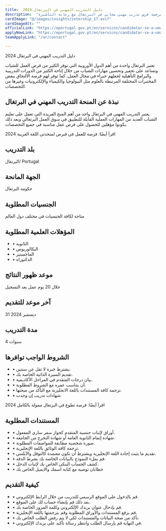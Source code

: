 ```yaml
---
title:  دليل التدريب المهني في البرتغال 2024 
description:  "فرصة ذهبية للراغبين في السفر والعمل في البرتغال حيث توفر مؤسسة مرخصة فرص تدريب مهني مجاني في البرتغال مع رعاية التأشيرة." 
cardImage: "@/images/insights/intership_17.avif" 
cardImageAlt: "" 
officialLink: "https://eportugal.gov.pt/en/servicos/candidatar-se-a-uma-bolsa-de-estudo-para-o-ensino-superior" 
applyNowLink: "https://eportugal.gov.pt/en/servicos/candidatar-se-a-uma-bolsa-de-estudo-para-o-ensino-superior" 
teamApplyLink: "/ar/contact"

---
```


دليل التدريب المهني في البرتغال 2024

تعتبر البرتغال واحدة من أهم الدول الأوروبية التي توفر الكثير من فرص العمل للشباب وتساعد على تحفيز وتحسين مهارات الشباب من خلال إتاحة الكثير من الدورات التدريبية والبرامج التأهيلية لجعلهم خبراء في مجال العمل، كما توفر لهم فرصة الالتحاق ببعض المختبرات المختلفة المرتبطة بالعلوم مثل البيولوجيا والكيمياء والإلكترونيات وغيرها من التخصصات.

## نبذة عن المنحة التدريب المهني في البرتغال

يعتبر التدريب المهني في البرتغال واحد من أهم المنح الفريدة التي تعمل على تعليم الشباب العديد من المهارات العملية القابلة للتطبيق في سوق العمل البرتغالي وبعد ذلك يكونوا مؤهلين للحصول على فرص عمل مناسبة في جميع التخصصات.

اقرأ أيضًا: فرصة للعمل في قبرص لمتحدثي اللغة العربية 2024

## بلد التدريب

البرتغال/ Portugal

## الجهة المانحة

حكومة البرتغال

## الجنسيات المطلوبة

متاحة لكافة الجنسيات في مختلف دول العالم

## المؤهلات العلمية المطلوبة

- • الثانوية
- • البكالوريوس
- • الماجستير
- • الدكتوراه

## موعد ظهور النتائج

خلال 20 يوم عمل بعد التسجيل

## آخر موعد للتقديم

31 ديسمبر 2024

## مدة التدريب

4 سنوات

## الشروط الواجب توافرها

- • يشترط خبرة لا تقل عن سنتين.
- • تقديم السيرة الذاتية الخاصة بك.
- • بيان درجات المتقدم في المراحل الأكاديمية.
- • أن يتناسب عمره مع الشروط المطلوبة.
- • ترجمة كافة المستندات باللغة الانجليزية مع التأكد من صحتها.
- • شهادات تدريب إن وجدت.

اقرأ أيضًا: فرصة تطوع في البرتغال ممولة بالكامل 2024

## المستندات المطلوبة

- • أوراق لإثبات جنسية المتقدم كجواز سفر ساري المفعول.
- • شهادة إتمام الثانوية العامة أو شهادة التخرج من الجامعة.
- • صورة شخصية مطابقة للمواصفات المطلوبة.
- • ترجمة كافة الوثائق باللغة الإنجليزية.
- • تقديم ما يثبت إجادة اللغة الإنجليزية ويشترط أن تكون معتمدة كالتوفل والآيلتس.
- • قم بملء النموذج بالبيانات الخاصة بك بشرط الدقة.
- • كشف الحساب البنكي الخاص بك لإثبات الدخل.
- • خطابان توصية مع كتابة اسمك والايميل الخاص بك

## كيفية التقديم

- • قم بالدخول على الموقع الرسمي للتدريب من خلال الرابط الإلكتروني.
- • بعد ذلك قم بإنشاء حساب لك على الموقع.
- • قم بإدخال عنوان بريدك الإلكتروني وكلمة المرور الخاصة بك.
- • قم برفع المستندات والأوراق المطلوبة وقم بترجمتها باللغة الإنجليزية.
- • تأكد من صحة البيانات والمستندات لكي لا يتم رفض الطلب الخاص بك.
- • في النهاية قم بإرسال الطلب وانتظر رسالة تأكيد على بريدك الإلكتروني.


